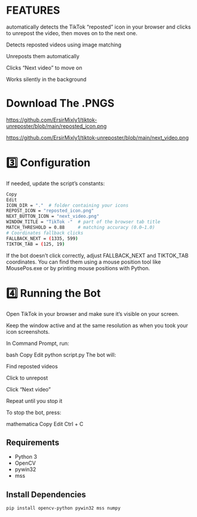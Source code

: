 # FEATURES

automatically detects the TikTok “reposted” icon in your browser and clicks to unrepost the video, then moves on to the next one.

Detects reposted videos using image matching

Unreposts them automatically

Clicks “Next video” to move on

Works silently in the background


# Download The .PNGS

https://github.com/ErsirMixly1/tiktok-unreposter/blob/main/reposted_icon.png

https://github.com/ErsirMixly1/tiktok-unreposter/blob/main/next_video.png

# 3️⃣ Configuration
If needed, update the script’s constants:
```bash
Copy
Edit
ICON_DIR = "."  # folder containing your icons
REPOST_ICON = "reposted_icon.png"
NEXT_BUTTON_ICON = "next_video.png"
WINDOW_TITLE = "TikTok -"  # part of the browser tab title
MATCH_THRESHOLD = 0.88     # matching accuracy (0.0–1.0)
# Coordinates fallback clicks
FALLBACK_NEXT = (1335, 599)
TIKTOK_TAB = (125, 19)
```
If the bot doesn’t click correctly, adjust FALLBACK_NEXT and TIKTOK_TAB coordinates.
You can find them using a mouse position tool like MousePos.exe or by printing mouse positions with Python.

# 4️⃣ Running the Bot
Open TikTok in your browser and make sure it’s visible on your screen.

Keep the window active and at the same resolution as when you took your icon screenshots.

In Command Prompt, run:

bash
Copy
Edit
python script.py
The bot will:

Find reposted videos

Click to unrepost

Click “Next video”

Repeat until you stop it

To stop the bot, press:

mathematica
Copy
Edit
Ctrl + C



## Requirements
- Python 3
- OpenCV
- pywin32
- mss

## Install Dependencies
```bash
pip install opencv-python pywin32 mss numpy
